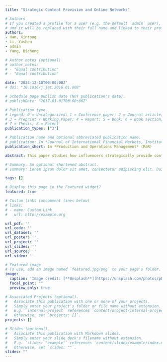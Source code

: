 ```yaml
---
title: "Strategic Content Provision and Online Networks"

# Authors
# If you created a profile for a user (e.g. the default `admin` user), write the username (folder name) here
# and it will be replaced with their full name and linked to their profile.
authors:
- Han, Xintong
- Li, Yushen
- admin
- Yang, Bicheng

# Author notes (optional)
# author_notes:
# - "Equal contribution"
# - "Equal contribution"

date: "2024-12-10T00:00:00Z"
# doi: "10.1016/j.jet.2016.01.008"

# Schedule page publish date (NOT publication's date).
# publishDate: "2017-01-01T00:00:00Z"

# Publication type.
# Legend: 0 = Uncategorized; 1 = Conference paper; 2 = Journal article;
# 3 = Preprint / Working Paper; 4 = Report; 5 = Book; 6 = Book section;
# 7 = Thesis; 8 = Patent
publication_types: ["3"]

# Publication name and optional abbreviated publication name.
# publication: In *Journal of International Financial Markets, Institutions and Money*
publication_short: In *Production and Operations Management* (R&R)

abstract: This paper studies how influencers strategically provide content on a content platform. Using a theoretical model, we introduce two types of strategies that influencers employ to provide content on online platforms. An influencer chooses either to answer a wide range of questions (broad-coverage strategy) or to only answer some specialized questions (focus strategy). Using data from the largest Chinese Question-and-Answer (Q&A) platform, we study how influencers’ strategies for content provision are affected by their peers. Our data includes the number of answers each influencer provides and the type of topics related to each answer, which allows us to construct statistical measures to define the focus level of an influencer on content provision. Observing the follower network of influencers further allows us to evaluate the effect of network peers on an influencer’ choice of content provision strategy. We find that the focus level of influencers on content provision is significantly and positively affected by peers who have a high online reputation. This finding indicates that social networking is an effective tool for channeling content diversification and reduces users’ uncertainty on the type of content to contribute.

# Summary. An optional shortened abstract.
# summary: Lorem ipsum dolor sit amet, consectetur adipiscing elit. Duis posuere tellus ac convallis placerat. Proin tincidunt magna sed ex sollicitudin condimentum.

tags: []

# Display this page in the Featured widget?
featured: true

# Custom links (uncomment lines below)
# links:
# - name: Custom Link
#   url: http://example.org

url_pdf: ''
url_code: ''
url_dataset: ''
url_poster: ''
url_project: ''
url_slides: ''
url_source: ''
url_video: ''

# Featured image
# To use, add an image named `featured.jpg/png` to your page's folder.
image:
  caption: 'Image credit: [**Unsplash**](https://unsplash.com/photos/pLCdAaMFLTE)'
  focal_point: ""
  preview_only: true

# Associated Projects (optional).
#   Associate this publication with one or more of your projects.
#   Simply enter your project's folder or file name without extension.
#   E.g. `internal-project` references `content/project/internal-project/index.md`.
#   Otherwise, set `projects: []`.
projects: []

# Slides (optional).
#   Associate this publication with Markdown slides.
#   Simply enter your slide deck's filename without extension.
#   E.g. `slides: "example"` references `content/slides/example/index.md`.
#   Otherwise, set `slides: ""`.
slides: ""
---
```

